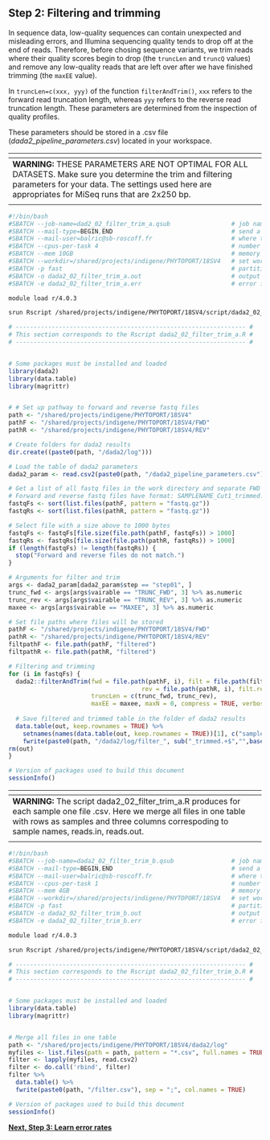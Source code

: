 ## **Step 2: Filtering and trimming**
In sequence data, low-quality sequences can contain unexpected and misleading errors, and Illumina sequencing quality tends to drop off at the end of reads.
Therefore, before chosing sequence variants, we trim reads where their quality scores begin to drop (the `truncLen` and `truncQ` values) and remove any low-quality reads that are left over after we have finished trimming (the `maxEE` value).

In `truncLen=c(xxx, yyy)` of the function `filterAndTrim()`, `xxx` refers to the forward read truncation length, whereas `yyy` refers to the reverse read truncation length. These parameters are determined from the inspection of quality profiles.

These parameters should be stored in a .csv file (*dada2_pipeline_parameters.csv*) located in your workspace.

| <span> |
| :------------------------------------------------------------------------------------------------------------ |
| **WARNING:** THESE PARAMETERS ARE NOT OPTIMAL FOR ALL DATASETS. Make sure you determine the trim and filtering parameters for your data. The settings used here are appropriates for MiSeq runs that are 2x250 bp. |
| <span> |

```bash
#!/bin/bash
#SBATCH --job-name=dad2_02_filter_trim_a.qsub                 # job name
#SBATCH --mail-type=BEGIN,END                                 # send a mail at the begining/end of job
#SBATCH --mail-user=balric@sb-roscoff.fr                      # where to send mail
#SBATCH --cpus-per-task 4                                     # number of CPUs required per task
#SBATCH --mem 10GB                                            # memory per processor
#SBATCH --workdir=/shared/projects/indigene/PHYTOPORT/18SV4   # set working directory
#SBATCH -p fast                                               # partition
#SBATCH -o dada2_02_filter_trim_a.out                         # output file
#SBATCH -e dada2_02_filter_trim_a.err                         # error file

module load r/4.0.3

srun Rscript /shared/projects/indigene/PHYTOPORT/18SV4/script/dada2_02_filter_trim_a.R
```

```r
# ---------------------------------------------------------------- #
# This section corresponds to the Rscript dada2_02_filter_trim_a.R #
# ---------------------------------------------------------------- #


# Some packages must be installed and loaded
library(dada2)
library(data.table)
library(magrittr)


# # Set up pathway to forward and reverse fastq files
path <- "/shared/projects/indigene/PHYTOPORT/18SV4"
pathF <- "/shared/projects/indigene/PHYTOPORT/18SV4/FWD" 
pathR <- "/shared/projects/indigene/PHYTOPORT/18SV4/REV"

# Create folders for dada2 results
dir.create((paste0(path, "/dada2/log")))

# Load the table of dada2 parameters
dada2_param <- read.csv2(paste0(path, "/dada2_pipeline_parameters.csv"), header = TRUE, stringsAsFactors = FALSE)

# Get a list of all fastq files in the work directory and separate FWD and REV 
# Forward and reverse fastq files have format: SAMPLENAME_Cut1_trimmed.fastq.gz and SAMPLENAME_Cut1_trimmed.fastq.gz
fastqFs <- sort(list.files(pathF, pattern = "fastq.gz"))
fastqRs <- sort(list.files(pathR, pattern = "fastq.gz"))

# Select file with a size above to 1000 bytes
fastqFs <- fastqFs[file.size(file.path(pathF, fastqFs)) > 1000]
fastqRs <- fastqRs[file.size(file.path(pathR, fastqRs)) > 1000]
if (length(fastqFs) != length(fastqRs)) {
  stop("Forward and reverse files do not match.")
}

# Arguments for filter and trim
args <- dada2_param[dada2_param$step == "step01", ]
trunc_fwd <- args[args$vairable == "TRUNC_FWD", 3] %>% as.numeric
trunc_rev <- args[args$vairable == "TRUNC_REV", 3] %>% as.numeric
maxee <- args[args$vairable == "MAXEE", 3] %>% as.numeric

# Set file paths where files will be stored
pathF <- "/shared/projects/indigene/PHYTOPORT/18SV4/FWD" 
pathR <- "/shared/projects/indigene/PHYTOPORT/18SV4/REV"
filtpathF <- file.path(pathF, "filtered") 
filtpathR <- file.path(pathR, "filtered")

# Filtering and trimming
for (i in fastqFs) {
  dada2::filterAndTrim(fwd = file.path(pathF, i), filt = file.path(filtpathF, i),
                                     rev = file.path(pathR, i), filt.rev = file.path(filtpathR, i), 
                       truncLen = c(trunc_fwd, trunc_rev),
                       maxEE = maxee, maxN = 0, compress = TRUE, verbose = TRUE, multithread = FALSE) -> out
  
  # Save filtered and trimmed table in the folder of dada2 results
  data.table(out, keep.rownames = TRUE) %>% 
    setnames(names(data.table(out, keep.rownames = TRUE))[1], c("sample")) %>% 
    fwrite(paste0(path, "/dada2/log/filter_", sub("_trimmed.+$","",basename(i)), ".csv"), sep = ";", col.names = TRUE)
rm(out)
}

# Version of packages used to build this document
sessionInfo()
```
| <span> |
| :------------------------------------------------------------------------------------------------------------ |
| **WARNING:** The script dada2_02_filter_trim_a.R produces for each sample one file .csv. Here we merge all files in one table with rows as samples and three columns  correspoding to sample names, reads.in, reads.out. |
| <span> |

```bash
#!/bin/bash
#SBATCH --job-name=dada2_02_filter_trim_b.qsub                # job name
#SBATCH --mail-type=BEGIN,END                                 # send a mail at the begining/end of job
#SBATCH --mail-user=balric@sb-roscoff.fr                      # where to send mail
#SBATCH --cpus-per-task 1                                     # number of CPUs required per task
#SBATCH --mem 4GB                                             # memory per processor
#SBATCH --workdir=/shared/projects/indigene/PHYTOPORT/18SV4   # set working directory
#SBATCH -p fast                                               # partition
#SBATCH -o dada2_02_filter_trim_b.out                         # output file
#SBATCH -e dada2_02_filter_trim_b.err                         # error file

module load r/4.0.3

srun Rscript /shared/projects/indigene/PHYTOPORT/18SV4/script/dada2_02_filter_trim_b.R
```

```r
# ---------------------------------------------------------------- #
# This section corresponds to the Rscript dada2_02_filter_trim_b.R #
# ---------------------------------------------------------------- #


# Some packages must be installed and loaded
library(data.table)
library(magrittr)


# Merge all files in one table
path <- "/shared/projects/indigene/PHYTOPORT/18SV4/dada2/log"
myfiles <- list.files(path = path, pattern = "*.csv", full.names = TRUE)
filter <- lapply(myfiles, read.csv2)
filter <- do.call('rbind', filter)
filter %>% 
  data.table() %>%
  fwrite(paste0(path, "/filter.csv"), sep = ";", col.names = TRUE)

# Version of packages used to build this document
sessionInfo()
```

[**Next, Step 3: Learn error rates**](https://github.com/benalric/Metab_pipeline_v2/tree/main/scripts/dada2_learn_error.md)
